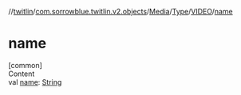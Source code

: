 //[twitlin](../../../../index.md)/[com.sorrowblue.twitlin.v2.objects](../../../index.md)/[Media](../../index.md)/[Type](../index.md)/[VIDEO](index.md)/[name](name.md)



# name  
[common]  
Content  
val [name](name.md): [String](https://kotlinlang.org/api/latest/jvm/stdlib/kotlin/-string/index.html)  



